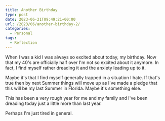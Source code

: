 ```yaml
---
title: Another Birthday
type: post
date: 2023-06-21T09:49:21+00:00
url: /2023/06/another-birthday-2/
categories:
  - Personal
tags:
  - Reflection
---
```


When I was a kid I was always so excited about today, my birthday. Now that my 40's are officially half over I'm not so excited about it anymore. In fact, I find myself rather dreading it and the anxiety leading up to it.

Maybe it's that I find myself generally trapped in a situation I hate. If that's true then by next Summer things will move up as I've made a pledge that this will be my last Summer in Florida. Maybe it's something else.

This has been a very rough year for me and my family and I've been dreading today just a little more than last year.

Perhaps I'm just tired in general.